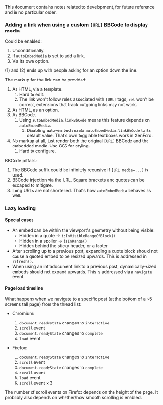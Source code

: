 This document contains notes related to development, for future reference and in no particular order.


### Adding a link when using a custom `[URL]` BBCode to display media

Could be enabled:

 1. Unconditionally.
 2. If `autoEmbedMedia` is set to add a link.
 3. Via its own option.

(1) and (2) ends up with people asking for an option down the line.


The markup for the link can be provided:

 1. As HTML, via a template.
    1. Hard to edit.
    2. The link won't follow rules associated with `[URL]` tags, `rel` won't be correct, extensions that track outgoing links may not work.
 2. As HTML, as an option.
 3. As BBCode.
    1. Using `autoEmbedMedia.linkBbCode` means this feature depends on `autoEmbedMedia`.
	   1. Disabling auto-embed *resets* `autoEmbedMedia.linkBbCode` to its default value. That's own togglable textboxes work in XenForo.
 4. No markup at all, just render both the original `[URL]` BBCode and the embedded media. Use CSS for styling.
    1. Hard to configure.


BBCode pitfalls:

 1. The BBCode suffix could be infinitely recursive if `[URL media=...]` is used.
 2. BBCode injection via the URL. Square brackets and quotes can be escaped to mitigate.
 3. Long URLs are not shortened. That's how `autoEmbedMedia` behaves as well.


### Lazy loading

#### Special cases

 - An embed can be within the viewport's geometry without being visible:
     - Hidden in a quote → `isInVisibleRangeOfBlock()`
     - Hidden in a spoiler → `isInRange()`
     - Hidden behind the sticky header, or a footer
 - After scrolling up to a previous post, expanding a quote block should not cause a quoted embed to be resized upwards. This is addressed in `refresh()`.
 - When using an intradocument link to a previous post, dynamically-sized embeds should not expand upwards. This is addressed via a `navigate` event.

#### Page load timeline

What happens when we navigate to a specific post (at the bottom of a ~5 screens tall page) from the thread list:

 - Chromium:
     1. `document.readyState` changes to `interactive`
     2. `scroll` event
     3. `document.readyState` changes to `complete`
     4. `load` event

 - Firefox:
     1. `document.readyState` changes to `interactive`
     2. `scroll` event
     3. `document.readyState` changes to `complete`
     4. `scroll` event
     5. `load` event
     6. `scroll` event × 3

The number of scroll events on Firefox depends on the height of the page. It probably also depends on whether/how smooth scrolling is enabled.

